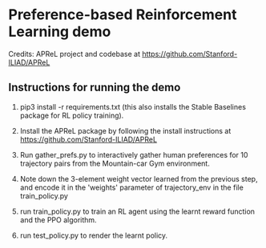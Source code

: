 # Preference-based Reinforcement Learning demo

Credits: APReL project and codebase at https://github.com/Stanford-ILIAD/APReL 

## Instructions for running the demo

1. pip3 install -r requirements.txt (this also installs the Stable Baselines package for RL policy training).

2. Install the APReL package by following the install instructions at https://github.com/Stanford-ILIAD/APReL

3. Run gather_prefs.py to interactively gather human preferences for 10 trajectory pairs from the Mountain-car Gym environment.

4. Note down the 3-element weight vector learned from the previous step, and encode it in the 'weights' parameter of trajectory_env in the file train_policy.py

5. run train_policy.py to train an RL agent using the learnt reward function and the PPO algorithm. 

6. run test_policy.py to render the learnt policy. 
